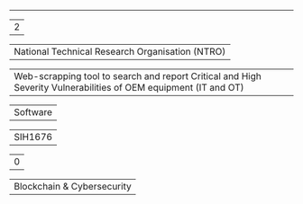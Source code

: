 



--- 


|   |
|---|
|2|

|   |
|---|
|National Technical Research Organisation (NTRO)|

|   |
|---|
|Web-scrapping tool to search and report Critical and High Severity Vulnerabilities of OEM equipment (IT and OT)|

|   |
|---|
|Software|

|   |
|---|
|SIH1676|

|   |
|---|
|0|

|   |
|---|
|Blockchain & Cybersecurity|
















